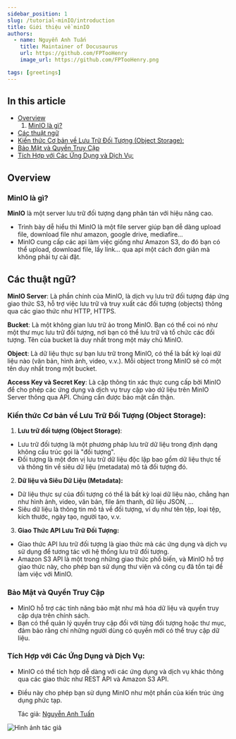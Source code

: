 ```yaml
---
sidebar_position: 1
slug: /tutorial-minIO/introduction
title: Giới thiệu về minIO
authors:
  - name: Nguyễn Anh Tuấn
    title: Maintainer of Docusaurus
    url: https://github.com/FPTooHenry
    image_url: https://github.com/FPTooHenry.png

tags: [greetings]
---
```


## In this article
* [Overview](#overview)
  1. [MinIO là gì?](#minio-là-gì)
* [Các thuật ngữ](#các-thuật-ngữ)
* [Kiến thức Cơ bản về Lưu Trữ Đối Tượng (Object Storage):](#kiến-thức-cơ-bản-về-lưu-trữ-đối-tượng-object-storage)
* [Bảo Mật và Quyền Truy Cập](#bảo-mật-và-quyền-truy-cập)
* [Tích Hợp với Các Ứng Dụng và Dịch Vụ:](#tích-hợp-với-các-ứng-dụng-và-dịch-vụ)


## Overview
### **MinIO là gì?**

  **MinIO** là một server lưu trữ đối tượng dạng phân tán với hiệu năng cao.
  + Trình bày dễ hiểu thì MinIO là một file server giúp bạn dễ dàng upload file, download file như amazon, google drive, mediafire…
  + MinIO cung cấp các api làm việc giống như Amazon S3, do đó bạn có thể upload, download file, lấy link… qua api một cách đơn giản mà không phải tự cài đặt.


## Các thuật ngữ?

**MinIO Server**: Là phần chính của MinIO, là dịch vụ lưu trữ đối tượng đáp ứng giao thức S3, hỗ trợ việc lưu trữ và truy xuất các đối tượng (objects) thông qua các giao thức như HTTP, HTTPS.

**Bucket**: Là một không gian lưu trữ ảo trong MinIO. Bạn có thể coi nó như một thư mục lưu trữ đối tượng, nơi bạn có thể lưu trữ và tổ chức các đối tượng. Tên của bucket là duy nhất trong một máy chủ MinIO.

**Object**: Là dữ liệu thực sự bạn lưu trữ trong MinIO, có thể là bất kỳ loại dữ liệu nào (văn bản, hình ảnh, video, v.v.). Mỗi object trong MinIO sẽ có một tên duy nhất trong một bucket.

**Access Key và Secret Key**: Là cặp thông tin xác thực cung cấp bởi MinIO để cho phép các ứng dụng và dịch vụ truy cập vào dữ liệu trên MinIO Server thông qua API. Chúng cần được bảo mật cẩn thận.
  
### Kiến thức Cơ bản về Lưu Trữ Đối Tượng (Object Storage):
1. **Lưu trữ đối tượng (Object Storage)**:
+ Lưu trữ đối tượng là một phương pháp lưu trữ dữ liệu trong định dạng không cấu trúc gọi là "đối tượng".
+ Đối tượng là một đơn vị lưu trữ dữ liệu độc lập bao gồm dữ liệu thực tế và thông tin về siêu dữ liệu (metadata) mô tả đối tượng đó.

2. **Dữ liệu và Siêu Dữ Liệu (Metadata):**
+ Dữ liệu thực sự của đối tượng có thể là bất kỳ loại dữ liệu nào, chẳng hạn như hình ảnh, video, văn bản, file âm thanh, dữ liệu JSON, ...
+ Siêu dữ liệu là thông tin mô tả về đối tượng, ví dụ như tên tệp, loại tệp, kích thước, ngày tạo, người tạo, v.v.

3. **Giao Thức API Lưu Trữ Đối Tượng:**
+ Giao thức API lưu trữ đối tượng là giao thức mà các ứng dụng và dịch vụ sử dụng để tương tác với hệ thống lưu trữ đối tượng.
+ Amazon S3 API là một trong những giao thức phổ biến, và MinIO hỗ trợ giao thức này, cho phép bạn sử dụng thư viện và công cụ đã tồn tại để làm việc với MinIO.

### Bảo Mật và Quyền Truy Cập
+ MinIO hỗ trợ các tính năng bảo mật như mã hóa dữ liệu và quyền truy cập dựa trên chính sách.
+ Bạn có thể quản lý quyền truy cập đối với từng đối tượng hoặc thư mục, đảm bảo rằng chỉ những người dùng có quyền mới có thể truy cập dữ liệu.

### Tích Hợp với Các Ứng Dụng và Dịch Vụ:
+ MinIO có thể tích hợp dễ dàng với các ứng dụng và dịch vụ khác thông qua các giao thức như REST API và Amazon S3 API.
+ Điều này cho phép bạn sử dụng MinIO như một phần của kiến trúc ứng dụng phức tạp.













  Tác giả: [Nguyễn Anh Tuấn](https://github.com/FPTooHenry)

![Hình ảnh tác giả](https://github.com/FPTooHenry.png)